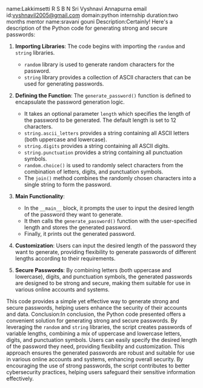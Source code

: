 name:Lakkimsetti R S B N Sri Vyshnavi Annapurna
email id:vyshnavil2005@gmail.com
domain:python internship
duration:two months
mentor name:sravani gouni
Description:Certainly! Here's a description of the Python code for generating strong and secure passwords:

1. **Importing Libraries**: The code begins with importing the `random` and `string` libraries. 
   - `random` library is used to generate random characters for the password.
   - `string` library provides a collection of ASCII characters that can be used for generating passwords.

2. **Defining the Function**: The `generate_password()` function is defined to encapsulate the password generation logic. 
   - It takes an optional parameter `length` which specifies the length of the password to be generated. The default length is set to 12 characters.
   - `string.ascii_letters` provides a string containing all ASCII letters (both uppercase and lowercase).
   - `string.digits` provides a string containing all ASCII digits.
   - `string.punctuation` provides a string containing all punctuation symbols.
   - `random.choice()` is used to randomly select characters from the combination of letters, digits, and punctuation symbols.
   - The `join()` method combines the randomly chosen characters into a single string to form the password.

3. **Main Functionality**: 
   - In the `__main__` block, it prompts the user to input the desired length of the password they want to generate.
   - It then calls the `generate_password()` function with the user-specified length and stores the generated password.
   - Finally, it prints out the generated password.

4. **Customization**: Users can input the desired length of the password they want to generate, providing flexibility to generate passwords of different lengths according to their requirements.

5. **Secure Passwords**: By combining letters (both uppercase and lowercase), digits, and punctuation symbols, the generated passwords are designed to be strong and secure, making them suitable for use in various online accounts and systems.

This code provides a simple yet effective way to generate strong and secure passwords, helping users enhance the security of their accounts and data.
Conclusion:In conclusion, the Python code presented offers a convenient solution for generating strong and secure passwords. By leveraging the `random` and `string` libraries, the script creates passwords of variable lengths, combining a mix of uppercase and lowercase letters, digits, and punctuation symbols. Users can easily specify the desired length of the password they need, providing flexibility and customization. This approach ensures the generated passwords are robust and suitable for use in various online accounts and systems, enhancing overall security. By encouraging the use of strong passwords, the script contributes to better cybersecurity practices, helping users safeguard their sensitive information effectively.
